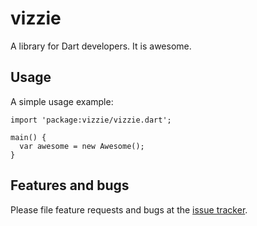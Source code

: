 # vizzie

A library for Dart developers. It is awesome.

## Usage

A simple usage example:

    import 'package:vizzie/vizzie.dart';

    main() {
      var awesome = new Awesome();
    }

## Features and bugs

Please file feature requests and bugs at the [issue tracker][tracker].

[tracker]: http://example.com/issues/replaceme
